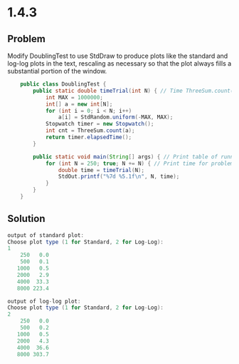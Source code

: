 # 1.4.3

## Problem

Modify DoublingTest to use StdDraw to produce plots like the standard and log-log plots in the text, rescaling as necessary so that the plot always fills a substantial portion of the window.

```java
    public class DoublingTest {
        public static double timeTrial(int N) { // Time ThreeSum.count() for N random 6-digit ints.
            int MAX = 1000000;
            int[] a = new int[N];
            for (int i = 0; i < N; i++)
                a[i] = StdRandom.uniform(-MAX, MAX);
            Stopwatch timer = new Stopwatch();
            int cnt = ThreeSum.count(a);
            return timer.elapsedTime();
        }

        public static void main(String[] args) { // Print table of running times.
            for (int N = 250; true; N += N) { // Print time for problem size N.
                double time = timeTrial(N);
                StdOut.printf("%7d %5.1f\n", N, time);
            }
        }
    }
```

## Solution

```java
output of standard plot:
Choose plot type (1 for Standard, 2 for Log-Log):
1
    250   0.0
    500   0.1
   1000   0.5
   2000   2.9
   4000  33.3
   8000 223.4

```

```java
output of log-log plot:
Choose plot type (1 for Standard, 2 for Log-Log):
2
    250   0.0
    500   0.2
   1000   0.5
   2000   4.3
   4000  36.6
   8000 303.7
```
